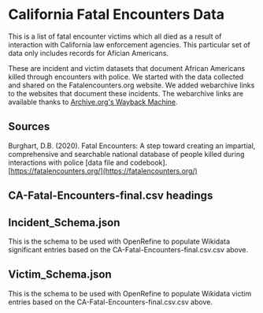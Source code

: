 # California Fatal Encounters Data
This is a list of fatal encounter victims which all died as a result of interaction with California law enforcement agencies. This particular set of data only includes records for Afician Americans.

These are incident and victim datasets that document African Americans killed through encounters with police. We started with the data collected and shared on the Fatalencounters.org website. We added webarchive links to the websites that document these incidents. The webarchive links are available thanks to [Archive.org's Wayback Machine](https://archive.org/).

## Sources

Burghart, D.B. (2020). Fatal Encounters: 
A step toward creating an impartial, comprehensive and searchable national database of people killed during interactions with police [data file and codebook]. [https://fatalencounters.org/](https://fatalencounters.org/)

## CA-Fatal-Encounters-final.csv headings


## Incident_Schema.json
This is the schema to be used with OpenRefine to populate Wikidata significant entries based on the CA-Fatal-Encounters-final.csv.csv above.

## Victim_Schema.json
This is the schema to be used with OpenRefine to populate Wikidata victim entries based on the CA-Fatal-Encounters-final.csv.csv above.
